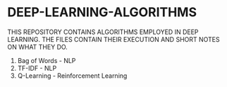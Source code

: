 # DEEP-LEARNING-ALGORITHMS
THIS REPOSITORY CONTAINS ALGORITHMS EMPLOYED IN DEEP LEARNING. THE FILES CONTAIN THEIR EXECUTION AND SHORT NOTES ON WHAT THEY DO.
1. Bag of Words - NLP
2. TF-IDF - NLP
3. Q-Learning - Reinforcement Learning 
